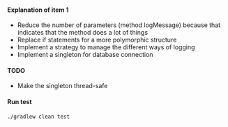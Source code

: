 
#### Explanation of item 1

 * Reduce the number of parameters (method logMessage) because that indicates that the method does a lot of things
 * Replace if statements for a more polymorphic structure 
 * Implement a strategy to manage the different ways of logging
 * Implement a singleton for database connection 
 
 #### TODO
 * Make the singleton thread-safe
 
 #### Run test
 ```bash
 ./gradlew clean test
```